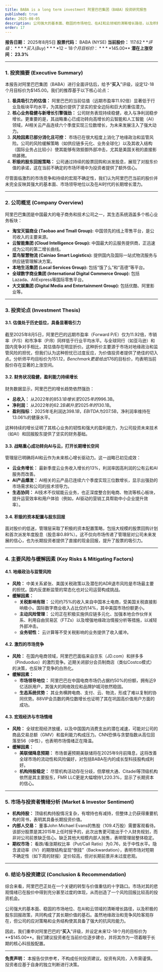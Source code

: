 ```yaml
---
title: BABA is a long term investment 阿里巴巴集团（BABA）投资研究报告
published: true
date: 2025-08-05
description: 公司强大的基本面、稳固的市场地位、在AI和云领域的清晰增长路径，以及积极的股东回报政策，共同构成了其长期价值的基石。虽然地缘政治和竞争风险客观存在，但公司的应对策略和业务结构使其具备了强大的抗风险能力。
order: 17
---
```

**报告日期：** 2025年8月5日
**股票代码：** BABA (NYSE)
**当前股价：** $117.62
**评级：** **买入 (Buy)**
**12-18个月目标价：** **$145.00**
**潜在上涨空间：** **23.3%**

---

### **1. 投资摘要 (Executive Summary)**

本报告对阿里巴巴集团（BABA）进行全面评估后，给予“**买入**”评级，设定12-18个月目标价为$145.00。我们的推荐基于以下核心论点：

1.  **极具吸引力的估值：** 阿里巴巴的当前估值（远期市盈率11.92倍）显著低于行业及板块平均水平，为其股价提供了坚实的安全边际和巨大的重估潜力。
2.  **核心业务稳健与新增长引擎强劲：** 公司财务表现持续稳健，收入与净利润稳步增长。更重要的是，其战略重心已成功转向高增长的云智能和人工智能（AI）领域，AI相关云产品连续六个季度实现三位数增长，为未来发展注入了强大动力。
3.  **风险因素已部分消化且可控：** 市场已在很大程度上消化了地缘政治和监管风险。公司的风险缓解策略（如供应链多元化、业务全球化）以及其收入结构（国际业务占比较小）使其能够有效抵御外部冲击，尤其是美国关税的直接影响甚微。
4.  **积极的股东回报策略：** 公司通过持续的股票回购和派发股息，展现了对股东价值的承诺，这在当前不确定的市场环境中为投资者提供了额外信心。

尽管面临激烈的市场竞争和持续的宏观不确定性，我们认为阿里巴巴当前的股价并未完全反映其强大的基本面、市场领导地位以及在AI时代的长期增长潜力。

---

### **2. 公司概览 (Company Overview)**

阿里巴巴集团是中国最大的电子商务和技术公司之一，其生态系统涵盖多个核心业务板块：
*   **淘宝天猫商业 (Taobao and Tmall Group):** 中国领先的线上零售平台，是公司收入的主要来源。
*   **云智能集团 (Cloud Intelligence Group):** 中国最大的云服务提供商，正迅速成为公司的第二增长曲线。
*   **菜鸟智慧物流 (Cainiao Smart Logistics):** 提供国内及国际一站式物流服务与供应链管理解决方案。
*   **本地生活集团 (Local Services Group):** 包括“饿了么”和“高德”等平台。
*   **全球数字商业集团 (International Digital Commerce Group):** 包括Lazada、AliExpress等国际零售平台。
*   **大文娱集团 (Digital Media and Entertainment Group):** 包括优酷、阿里影业等。

---

### **3. 投资论点 (Investment Thesis)**

#### **3.1. 估值处于历史低位，具备显著吸引力**
截至2025年8月5日，阿里巴巴的远期市盈率（Forward P/E）仅为11.92倍，市销率（P/S）和市净率（P/B）同样低于行业平均水平。与全球同行（如亚马逊）和国内竞争对手相比，其估值存在明显折价。这种折价主要源于市场对地缘政治和监管风险的担忧，但我们认为这种担忧已过度反应，为价值投资者提供了绝佳的切入点。分析师平均目标价为$151.12，Benchmark更是给出$176的目标价，均表明当前股价存在显著的上涨空间。

#### **3.2. 财务状况稳健，盈利能力持续增长**
财务数据显示，阿里巴巴的增长趋势依然强劲：
*   **总收入：** 从2022年的$853.1B增长至2025年的$996.3B。
*   **净利润：** 从2022年的$62.2B飙升至2025年的$130.1B。
*   **盈利指标：** 2025年毛利润达$398.1B，EBITDA为$207.5B，净利润率维持在13.06%的健康水平。

这种持续的增长证明了其核心业务的韧性和强大的盈利能力，为公司投资未来技术（如AI）和回报股东提供了坚实的财务基础。

#### **3.3. 战略重心成功转向AI与云，打开长期增长空间**
管理层已明确将AI和云作为未来核心增长驱动力。这一战略已初见成效：
*   **云业务增长：** 最新季度云业务收入增长约13%，利润率因高利润的公有云和AI服务而改善。
*   **AI产品爆发：** AI相关的云产品已连续六个季度实现三位数增长，显示出强劲的市场需求和公司的技术领导力。
*   **生态协同：** AI技术不仅赋能云业务，也正深度整合到电商、物流等核心板块，提升运营效率和用户体验（例如，AI驱动的营销工具帮助中小企业提升效率）。

#### **3.4. 积极的资本配置与股东回报**
面对股价的低迷，管理层采取了积极的资本配置策略，包括大规模的股票回购计划和首次派发年度股息（股息率0.89%）。这不仅向市场传递了管理层对公司未来发展的信心，也为长期投资者提供了直接的现金回报，提升了股票的吸引力。

---

### **4. 主要风险与缓解因素 (Key Risks & Mitigating Factors)**

#### **4.1. 地缘政治与监管风险**
*   **风险：** 中美关系紧张、美国关税政策以及潜在的ADR退市风险是市场最主要的担忧。国内反垄断监管的常态化也对公司运营构成挑战。
*   **缓解因素：**
    *   **关税影响有限：** 公司约75%的收入来自中国本土电商，受美国关税直接影响极小。国际数字商业收入占比仅约14%，其中美国市场份额更小。
    *   **主动风险管理：** 公司正在积极实施供应链多元化、加强本地合作伙伴关系、利用自由贸易区（FTZs）以及增强地缘政治情报分析等措施，以减轻外部冲击。
    *   **业务韧性：** 云计算等不受关税影响的业务提供了收入缓冲。

#### **4.2. 激烈的市场竞争**
*   **风险：** 在国内电商领域，阿里巴巴面临来自京东（JD.com）和拼多多（Pinduoduo）的激烈竞争。近期关闭部分会员制商店（类似Costco模式）的决策，也反映了竞争的白热化。
*   **缓解因素：**
    *   **市场领导地位：** 阿里巴巴在中国电商市场仍占据约50%的份额，拥有近9亿活跃用户，其强大的网络效应和品牌护城河依然稳固。
    *   **生态系统优势：** 其业务横跨电商、支付、云、物流，形成了难以复制的协同优势。88VIP会员数的两位数增长也证明了其在巩固高价值用户方面的成功。

#### **4.3. 宏观经济与市场情绪**
*   **风险：** 全球宏观经济放缓，以及中国国内消费支出的潜在减速，可能对公司的商品交易总额（GMV）和盈利能力构成压力。CNN恐惧与贪婪指数从高位回落至56（中性），也表明市场情绪正在降温。
*   **缓解因素：**
    *   **美联储降息预期：** 市场普遍预期美联储将在2025年9月前降息，这将改善全球市场的流动性和风险偏好，对包括BABA在内的成长型科技股构成利好。
    *   **机构持股稳定：** 尽管机构活动存在分歧，但摩根大通、Citadel等顶级机构依然是其主要股东，FMR LLC更是大幅增持1,220.3%，显示了长期资本的信心。

---

### **5. 市场与投资者情绪分析 (Market & Investor Sentiment)**

*   **机构持股：** 顶级机构持股情况复杂，有增持也有减持，但整体上仍获得重要机构的背书，表明其具备长期投资价值。
*   **内部人交易：** 董事John Michael Evans的售股（109.4万股）需要客观看待。该部分股票是其2015年上任时授予的，此次出售更可能出于个人财务规划，而非对公司前景缺乏信心。缺乏其他大规模内部人抛售，表明管理层整体稳定。
*   **期权市场：** 看跌/看涨期权比率（Put/Call Ratio）为0.76，处于中性水平。隐含波动率（IV）的期限结构呈现“倒挂”（Backwardation），表明市场对短期不确定性（如下周的财报）定价较高，但对长期前景并未过度悲观。

---

### **6. 结论与投资建议 (Conclusion & Recommendation)**

综合来看，阿里巴巴正处在一个关键的转型与价值重估的十字路口。市场对其的悲观情绪已在股价中得到充分甚至过度的体现，从而创造了一个风险回报比较高的投资机会。

公司强大的基本面、稳固的市场地位、在AI和云领域的清晰增长路径，以及积极的股东回报政策，共同构成了其长期价值的基石。虽然地缘政治和竞争风险客观存在，但公司的应对策略和业务结构使其具备了强大的抗风险能力。

因此，我们重申对阿里巴巴的“**买入**”评级，并设定未来12-18个月的目标价为**$145.00**。我们建议投资者在当前价位逐步建仓，并将其作为一项着眼于长期的核心科技股配置。

---
**免责声明：** 本报告仅供参考，不构成任何投资建议。投资有风险，入市需谨慎。投资者应基于自身的独立判断进行决策。
